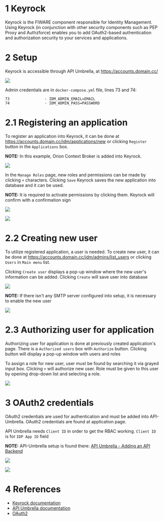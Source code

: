 # 1 Keyrock
Keyrock is the FIWARE component responsible for Identity Management. Using Keyrock (in conjunction with other security components such as PEP Proxy and Authzforce) enables you to add OAuth2-based authentication and authorization security to your services and applications.

# 2 Setup

Keyrock is accessible through API Umbrella, at https://accounts.domain.cc/

![](pictures/keyrock-login.png)

Admin credentials are in `docker-compose.yml` file, lines 73 and 74:
```
73                - IDM_ADMIN_EMAIL=EMAIL
74                - IDM_ADMIN_PASS=PASSWORD
```

# 2.1 Registering an application
To register an application into Keyrock, it can be done at https://accounts.domain.cc/idm/applications/new or clicking `Register` button in the `Applications` box.

**NOTE:** In this example, Orion Context Broker is added into Keyrock. 

![](pictures/keyrock-orion.png)

In the `Manage Roles` page, new roles and permissions can be made by clicking `+` characters. Clicking `Save` Keyrock saves the new application into database and it can be used.

**NOTE:** It is required to activate permissions by clicking them. Keyrock will confirm with a confirmation sign

![](pictures/keyrock-orion2.png)

![](pictures/keyrock-orion3.png)

# 2.2 Creating new user
To utilize registered application, a user is needed. To create new user, it can be done at https://accounts.domain.cc/idm/admins/list_users or clicking `Users` in `Main menu` list.

Clicking `Create user` displays a pop-up window where the new user's information can be added. Clicking `Create` will save user into database

![](pictures/keyrock-user1.png)

**NOTE:** If there isn't any SMTP server configured into setup, it is necessary to enable the new user

![](pictures/keyrock-user2.png)


# 2.3 Authorizing user for application
Authorizing user for application is done at previously created application's page. There is a `Authorized users` box with `Authorize` button. Clicking button will display a pop-up window with users and roles

To assign a role for new user, user must be found by searching it via grayed input box. Clicking `+` will authorize new user. Role must be given to this user by opening drop-down list and selecting a role.

![](pictures/keyrock-user3.png)

# 3 OAuth2 credentials
OAuth2 credentials are used for authentication and must be added into API-Umbrella. OAuth2 credentials are found at application page.

API Umbrella needs `Client ID` in order to get the RBAC working. `Client ID` is for `IDP App ID` field

**NOTE:** API-Umbrella setup is found there: [API Umbrella - Adding an API Backend](https://github.com/contrasec-fi/Odala-rbac/blob/documentation/api-umbrella.md#23-adding-an-api-backend)

![](pictures/keyrock-orion-client-secret.png)

![](pictures/umbrella-orion3.png)

# 4 References
- [Keyrock documentation](https://fiware-idm.readthedocs.io/)
- [API Umbrella documentation](https://api-umbrella.readthedocs.io/en/latest/)
- [OAuth2](https://oauth.net/2/)
